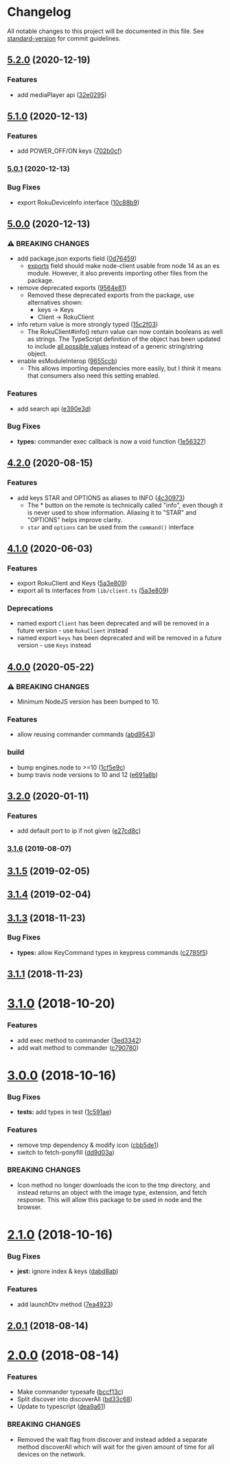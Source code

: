 # Changelog

All notable changes to this project will be documented in this file. See [standard-version](https://github.com/conventional-changelog/standard-version) for commit guidelines.

## [5.2.0](https://github.com/bschlenk/node-roku-client/compare/v5.1.0...v5.2.0) (2020-12-19)


### Features

* add mediaPlayer api ([32e0295](https://github.com/bschlenk/node-roku-client/commit/32e0295da8628542dbda8b390aba37b9e7e0b06a))

## [5.1.0](https://github.com/bschlenk/node-roku-client/compare/v5.0.1...v5.1.0) (2020-12-13)


### Features

* add POWER_OFF/ON keys ([702b0cf](https://github.com/bschlenk/node-roku-client/commit/702b0cf11bb7ad1ddc52cf7aea6579af2f29e4be))

### [5.0.1](https://github.com/bschlenk/node-roku-client/compare/v5.0.0...v5.0.1) (2020-12-13)


### Bug Fixes

* export RokuDeviceInfo interface ([10c88b9](https://github.com/bschlenk/node-roku-client/commit/10c88b9adb8a91c650f4685008c2ce6bbca0f577))

## [5.0.0](https://github.com/bschlenk/node-roku-client/compare/v4.2.0...v5.0.0) (2020-12-13)

### ⚠ BREAKING CHANGES

* add package.json exports field ([0d76459](https://github.com/bschlenk/node-roku-client/commit/0d7645926cdd1685e99a078dede54852c8ca11da))
  * [exports](https://nodejs.org/api/packages.html#packages_exports) field
    should make node-client usable from node 14 as an es module. However,
    it also prevents importing other files from the package.
* remove deprecated exports ([9564e81](https://github.com/bschlenk/node-roku-client/commit/9564e81b89389160a6ac597fe5b2edd2336c678e))
  * Removed these deprecated exports from the package, use alternatives shown:
    * keys -> Keys
    * Client -> RokuClient
* info return value is more strongly typed ([15c2f03](https://github.com/bschlenk/node-roku-client/commit/15c2f03a9714aa2938919f8e1cd444177895fefd))
  * The RokuClient#info() return value can now contain booleans as well as
    strings. The TypeScript definition of the object has been updated to
    include [all possible values](https://github.com/bschlenk/homebridge-roku/issues/9)
    instead of a generic string/string object.
* enable esModuleInterop ([9655ccb](https://github.com/bschlenk/node-roku-client/commit/9655ccb4fecfbac94780946f47ee34ef0fd61092))
  * This allows importing dependencies more easily, but I _think_ it
    means that consumers also need this setting enabled.

### Features

* add search api ([e390e3d](https://github.com/bschlenk/node-roku-client/commit/e390e3d7678022377776c87d301ab9ab6819c578))

### Bug Fixes

* **types:** commander exec callback is now a void function ([1e56327](https://github.com/bschlenk/node-roku-client/commit/1e563274db8df2e0ee97aad92e0ca54ae4f015ef))

## [4.2.0](https://github.com/bschlenk/node-roku-client/compare/v4.0.0...v4.2.0) (2020-08-15)


### Features

* add keys STAR and OPTIONS as aliases to INFO ([4c30973](https://github.com/bschlenk/node-roku-client/commit/4c3097362d4e5475c3b7d8cc77bcdc2f98088dc7))
  * The * button on the remote is technically called "info", even though
    it is never used to show information. Aliasing it to "STAR" and
    "OPTIONS" helps improve clarity.
  * `star` and `options` can be used from the `command()` interface

## [4.1.0](https://github.com/bschlenk/node-roku-client/compare/v4.0.0...v4.1.0) (2020-06-03)


### Features

* export RokuClient and Keys ([5a3e809](https://github.com/bschlenk/node-roku-client/commit/5a3e809fa634cc5b9ad37291b7c655abf0a01318))
* export all ts interfaces from `lib/client.ts` ([5a3e809](https://github.com/bschlenk/node-roku-client/commit/5a3e809fa634cc5b9ad37291b7c655abf0a01318))

### Deprecations

* named export `Client` has been deprecated and will be removed in a
  future version - use `RokuClient` instead
* named export `keys` has been deprecated and will be removed in a
  future version - use `Keys` instead

## [4.0.0](https://github.com/bschlenk/node-roku-client/compare/v3.2.0...v4.0.0) (2020-05-22)


### ⚠ BREAKING CHANGES

* Minimum NodeJS version has been bumped to 10.

### Features

* allow reusing commander commands ([abd9543](https://github.com/bschlenk/node-roku-client/commit/abd95431f6c5f497231100b25e7c2a909e1e6bc7))


### build

* bump engines.node to >=10 ([1cf5e9c](https://github.com/bschlenk/node-roku-client/commit/1cf5e9c48d26abb78bd13a1ac5df9f96454febc8))
* bump travis node versions to 10 and 12 ([e691a8b](https://github.com/bschlenk/node-roku-client/commit/e691a8be9af01899d7adc0a426b369e754875594))

## [3.2.0](https://github.com/bschlenk/node-roku-client/compare/v3.1.7...v3.2.0) (2020-01-11)


### Features

* add default port to ip if not given ([e27cd8c](https://github.com/bschlenk/node-roku-client/commit/e27cd8c6b8510db88e63307e1e1d38f1d6a814cf))

### [3.1.6](https://github.com/bschlenk/node-roku-client/compare/v3.1.5...v3.1.6) (2019-08-07)

<a name="3.1.5"></a>
## [3.1.5](https://github.com/bschlenk/node-roku-client/compare/v3.1.4...v3.1.5) (2019-02-05)



<a name="3.1.4"></a>
## [3.1.4](https://github.com/bschlenk/node-roku-client/compare/v3.1.3...v3.1.4) (2019-02-04)



<a name="3.1.3"></a>
## [3.1.3](https://github.com/bschlenk/node-roku-client/compare/v3.1.2...v3.1.3) (2018-11-23)


### Bug Fixes

* **types:** allow KeyCommand types in keypress commands ([c2785f5](https://github.com/bschlenk/node-roku-client/commit/c2785f5))



<a name="3.1.1"></a>
## [3.1.1](https://github.com/bschlenk/node-roku-client/compare/v3.1.0...v3.1.1) (2018-11-23)



<a name="3.1.0"></a>
# [3.1.0](https://github.com/bschlenk/node-roku-client/compare/v3.0.0...v3.1.0) (2018-10-20)


### Features

* add exec method to commander ([3ed3342](https://github.com/bschlenk/node-roku-client/commit/3ed3342))
* add wait method to commander ([c790780](https://github.com/bschlenk/node-roku-client/commit/c790780))



<a name="3.0.0"></a>
# [3.0.0](https://github.com/bschlenk/node-roku-client/compare/v2.1.0...v3.0.0) (2018-10-16)


### Bug Fixes

* **tests:** add types in test ([1c591ae](https://github.com/bschlenk/node-roku-client/commit/1c591ae))


### Features

* remove tmp dependency & modify icon ([cbb5de1](https://github.com/bschlenk/node-roku-client/commit/cbb5de1))
* switch to fetch-ponyfill ([dd9d03a](https://github.com/bschlenk/node-roku-client/commit/dd9d03a))


### BREAKING CHANGES

* Icon method no longer downloads the icon to the tmp
directory, and instead returns an object with the image type, extension,
and fetch response. This will allow this package to be used in node and
the browser.



<a name="2.1.0"></a>
# [2.1.0](https://github.com/bschlenk/node-roku-client/compare/v2.0.1...v2.1.0) (2018-10-16)


### Bug Fixes

* **jest:** ignore index & keys ([dabd8ab](https://github.com/bschlenk/node-roku-client/commit/dabd8ab))


### Features

* add launchDtv method ([7ea4923](https://github.com/bschlenk/node-roku-client/commit/7ea4923))



<a name="2.0.1"></a>
## [2.0.1](https://github.com/bschlenk/node-roku-client/compare/v2.0.0...v2.0.1) (2018-08-14)



<a name="2.0.0"></a>
# [2.0.0](https://github.com/bschlenk/node-roku-client/compare/v1.2.3...v2.0.0) (2018-08-14)


### Features

* Make commander typesafe ([bccf13c](https://github.com/bschlenk/node-roku-client/commit/bccf13c))
* Split discover into discoverAll ([bd33c68](https://github.com/bschlenk/node-roku-client/commit/bd33c68))
* Update to typescript ([dea9a61](https://github.com/bschlenk/node-roku-client/commit/dea9a61))


### BREAKING CHANGES

* Removed the wait flag from discover and instead added a
separate method discoverAll which will wait for the given amount of time
for all devices on the network.
